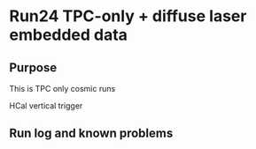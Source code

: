 # Run24 TPC-only + diffuse laser embedded data

## Purpose

This is TPC only cosmic runs

HCal vertical trigger

## Run log and known problems
